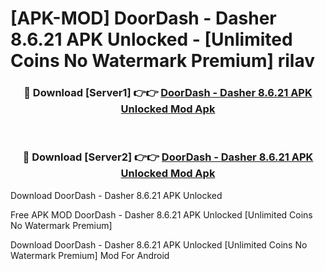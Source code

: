 # [APK-MOD] DoorDash - Dasher 8.6.21 APK Unlocked - [Unlimited Coins No Watermark Premium] rilav



<div align="center">
<h3>🔴 Download [Server1] 👉👉 <a href="https://momento.my/?title=DoorDash_-_Dasher_8.6.21_APK_Unlocked">DoorDash - Dasher 8.6.21 APK Unlocked Mod Apk</a></h3><br>

<h3>🔴 Download [Server2] 👉👉 <a href="https://momento.my/?title=DoorDash_-_Dasher_8.6.21_APK_Unlocked">DoorDash - Dasher 8.6.21 APK Unlocked Mod Apk</a></h3>
</div>



Download DoorDash - Dasher 8.6.21 APK Unlocked 

Free APK MOD DoorDash - Dasher 8.6.21 APK Unlocked [Unlimited Coins No Watermark Premium]

Download DoorDash - Dasher 8.6.21 APK Unlocked [Unlimited Coins No Watermark Premium] Mod For Android
